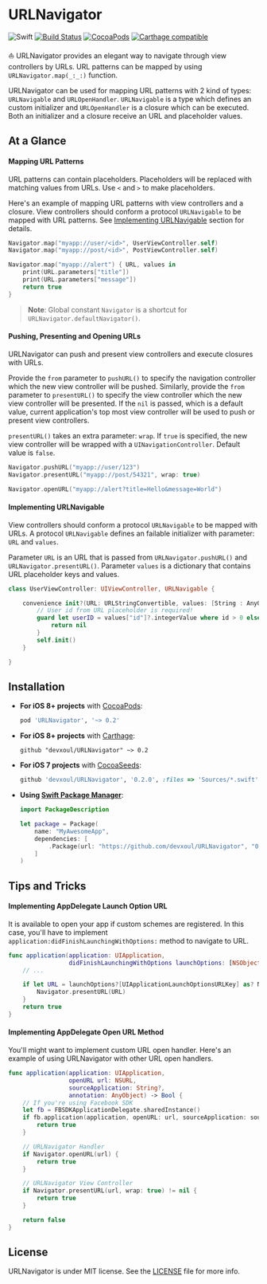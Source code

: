 URLNavigator
============

![Swift](https://img.shields.io/badge/Swift-2.1-orange.svg)
[![Build Status](https://travis-ci.org/devxoul/URLNavigator.svg)](https://travis-ci.org/devxoul/URLNavigator)
[![CocoaPods](http://img.shields.io/cocoapods/v/URLNavigator.svg)](https://cocoapods.org/pods/URLNavigator)
[![Carthage compatible](https://img.shields.io/badge/Carthage-compatible-4BC51D.svg?style=flat)](https://github.com/Carthage/Carthage)

⛵️ URLNavigator provides an elegant way to navigate through view controllers by URLs. URL patterns can be mapped by using `URLNavigator.map(_:_:)` function.

URLNavigator can be used for mapping URL patterns with 2 kind of types: `URLNavigable` and `URLOpenHandler`. `URLNavigable` is a type which defines an custom initializer and `URLOpenHandler` is a closure which can be executed. Both an initializer and a closure receive an URL and placeholder values.


At a Glance
-----------

#### Mapping URL Patterns

URL patterns can contain placeholders. Placeholders will be replaced with matching values from URLs. Use `<` and `>` to make placeholders.

Here's an example of mapping URL patterns with view controllers and a closure. View controllers should conform a protocol `URLNavigable` to be mapped with URL patterns. See [Implementing URLNavigable](#implementing-urlnavigable) section for details.

```swift
Navigator.map("myapp://user/<id>", UserViewController.self)
Navigator.map("myapp://post/<id>", PostViewController.self)

Navigator.map("myapp://alert") { URL, values in
    print(URL.parameters["title"])
    print(URL.parameters["message"])
    return true
}
```

> **Note**: Global constant `Navigator` is a shortcut for `URLNavigator.defaultNavigator()`.

#### Pushing, Presenting and Opening URLs

URLNavigator can push and present view controllers and execute closures with URLs.

Provide the `from` parameter to `pushURL()` to specify the navigation controller which the new view controller will be pushed. Similarly, provide the `from` parameter to `presentURL()` to specify the view controller which the new view controller will be presented. If the `nil` is passed, which is a default value, current application's top most view controller will be used to push or present view controllers.

`presentURL()` takes an extra parameter: `wrap`. If `true` is specified, the new view controller will be wrapped with a `UINavigationController`. Default value is `false`.

```swift
Navigator.pushURL("myapp://user/123")
Navigator.presentURL("myapp://post/54321", wrap: true)

Navigator.openURL("myapp://alert?title=Hello&message=World")
```

#### Implementing URLNavigable

View controllers should conform a protocol `URLNavigable` to be mapped with URLs. A protocol `URLNavigable` defines an failable initializer with parameter: `URL` and `values`.

Parameter `URL` is an URL that is passed from `URLNavigator.pushURL()` and `URLNavigator.presentURL()`. Parameter `values` is a dictionary that contains URL placeholder keys and values.

```swift
class UserViewController: UIViewController, URLNavigable {

    convenience init?(URL: URLStringConvertible, values: [String : AnyObject]) {
        // User id from URL placeholder is required!
        guard let userID = values["id"]?.integerValue where id > 0 else {
            return nil
        }
        self.init()
    }

}
```


Installation
------------

- **For iOS 8+ projects** with [CocoaPods](https://cocoapods.org):

    ```ruby
    pod 'URLNavigator', '~> 0.2'
    ```

- **For iOS 8+ projects** with [Carthage](https://github.com/Carthage/Carthage):

    ```
    github "devxoul/URLNavigator" ~> 0.2
    ```

- **For iOS 7 projects** with [CocoaSeeds](https://github.com/devxoul/CocoaSeeds):

    ```ruby
    github 'devxoul/URLNavigator', '0.2.0', :files => 'Sources/*.swift'
    ```

- **Using [Swift Package Manager](https://swift.org/package-manager)**:

    ```swift
    import PackageDescription

    let package = Package(
        name: "MyAwesomeApp",
        dependencies: [
            .Package(url: "https://github.com/devxoul/URLNavigator", "0.2.0"),
        ]
    )
    ```
    

Tips and Tricks
---------------

#### Implementing AppDelegate Launch Option URL

It is available to open your app if custom schemes are registered. In this case, you'll have to implement `application:didFinishLaunchingWithOptions:` method to navigate to URL.

```swift
func application(application: UIApplication,
                 didFinishLaunchingWithOptions launchOptions: [NSObject: AnyObject]?) -> Bool {
    // ...

    if let URL = launchOptions?[UIApplicationLaunchOptionsURLKey] as? NSURL {
        Navigator.presentURL(URL)
    }
    return true
}

```


#### Implementing AppDelegate Open URL Method

You'll might want to implement custom URL open handler. Here's an example of using URLNavigator with other URL open handlers.

```swift
func application(application: UIApplication,
                 openURL url: NSURL,
                 sourceApplication: String?,
                 annotation: AnyObject) -> Bool {
    // If you're using Facebook SDK
    let fb = FBSDKApplicationDelegate.sharedInstance()
    if fb.application(application, openURL: url, sourceApplication: sourceApplication, annotation: annotation) {
        return true
    }

    // URLNavigator Handler
    if Navigator.openURL(url) {
        return true
    }

    // URLNavigator View Controller
    if Navigator.presentURL(url, wrap: true) != nil {
        return true
    }

    return false
}
```


License
-------

URLNavigator is under MIT license. See the [LICENSE](LICENSE) file for more info.
